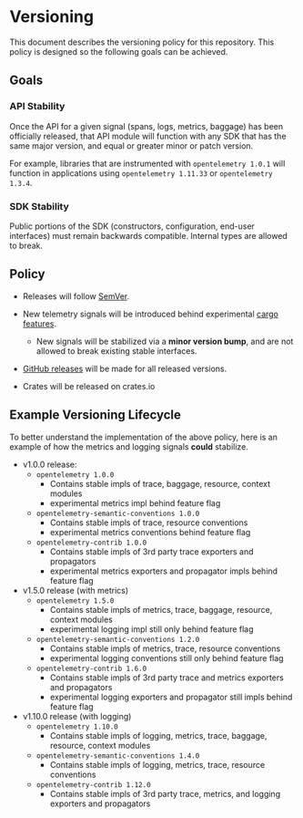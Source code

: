 # Versioning

This document describes the versioning policy for this repository. This policy
is designed so the following goals can be achieved.

## Goals

### API Stability

Once the API for a given signal (spans, logs, metrics, baggage) has been
officially released, that API module will function with any SDK that has the
same major version, and equal or greater minor or patch version.

For example, libraries that are instrumented with `opentelemetry 1.0.1` will
function in applications using `opentelemetry 1.11.33` or `opentelemetry
1.3.4`.

### SDK Stability

Public portions of the SDK (constructors, configuration, end-user interfaces)
must remain backwards compatible. Internal types are allowed to break.

## Policy

* Releases will follow [SemVer](https://semver.org/).
* New telemetry signals will be introduced behind experimental 
  [cargo features](https://doc.rust-lang.org/cargo/reference/features.html).

  * New signals will be stabilized via a **minor version bump**, and are not
    allowed to break existing stable interfaces.

* [GitHub releases](https://github.com/open-telemetry/opentelemetry-rust/releases) will be made for all released versions.
* Crates will be released on crates.io

## Example Versioning Lifecycle

To better understand the implementation of the above policy, here is an example
of how the metrics and logging signals **could** stabilize.

- v1.0.0 release:
   - `opentelemetry 1.0.0`
     - Contains stable impls of trace, baggage, resource, context modules
     - experimental metrics impl behind feature flag
   - `opentelemetry-semantic-conventions 1.0.0`
     - Contains stable impls of trace, resource conventions
     - experimental metrics conventions behind feature flag
   - `opentelemetry-contrib 1.0.0`
     - Contains stable impls of 3rd party trace exporters and propagators
     - experimental metrics exporters and propagator impls behind feature flag
- v1.5.0 release (with metrics)
   - `opentelemetry 1.5.0`
     - Contains stable impls of metrics, trace, baggage, resource, context modules
     - experimental logging impl still only behind feature flag
   - `opentelemetry-semantic-conventions 1.2.0`
     - Contains stable impls of metrics, trace, resource conventions
     - experimental logging conventions still only behind feature flag
   - `opentelemetry-contrib 1.6.0`
     - Contains stable impls of 3rd party trace and metrics exporters and propagators
     - experimental logging exporters and propagator still impls behind feature flag
- v1.10.0 release (with logging)
   - `opentelemetry 1.10.0`
     - Contains stable impls of logging, metrics, trace, baggage, resource, context modules
   - `opentelemetry-semantic-conventions 1.4.0`
     - Contains stable impls of logging, metrics, trace, resource conventions
   - `opentelemetry-contrib 1.12.0`
     - Contains stable impls of 3rd party trace, metrics, and logging exporters and propagators
